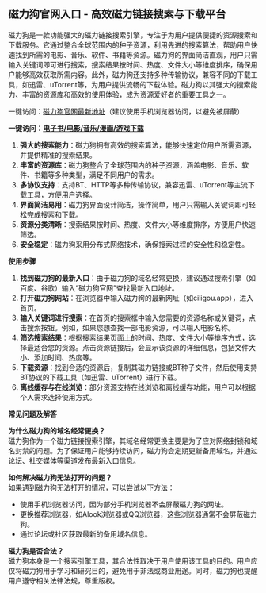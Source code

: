 <h2>磁力狗官网入口 - 高效磁力链接搜索与下载平台</h2>
<p>磁力狗是一款功能强大的磁力链接搜索引擎，专注于为用户提供便捷的资源搜索和下载服务。它通过整合全球范围内的种子资源，利用先进的搜索算法，帮助用户快速找到所需的电影、音乐、软件、书籍等资源。磁力狗的界面简洁直观，用户只需输入关键词即可进行搜索，搜索结果按时间、热度、文件大小等维度排序，确保用户能够高效获取所需内容。此外，磁力狗还支持多种传输协议，兼容不同的下载工具，如迅雷、uTorrent等，为用户提供流畅的下载体验。磁力狗以其强大的搜索能力、丰富的资源库和高效的使用体验，成为资源爱好者的重要工具之一。</p>
<p>一键访问：<a href="https://ciligou.litxdh.com">磁力狗官网最新地址</a>（建议使用手机浏览器访问，以避免被屏蔽）</p>
<p><strong>一键访问：</strong><a href="https://wangpanziyuan.pages.dev/"><strong>电子书/电影/音乐/漫画/游戏下载</strong></a></p>
<ol>
	<li><strong>强大的搜索能力</strong>：磁力狗拥有高效的搜索算法，能够快速定位用户所需资源，并提供精准的搜索结果。</li>
	<li><strong>丰富的资源库</strong>：磁力狗整合了全球范围内的种子资源，涵盖电影、音乐、软件、书籍等多种类型，满足不同用户的需求。</li>
	<li><strong>多协议支持</strong>：支持BT、HTTP等多种传输协议，兼容迅雷、uTorrent等主流下载工具，方便用户选择。</li>
	<li><strong>界面简洁易用</strong>：磁力狗界面设计简洁，操作简单，用户只需输入关键词即可轻松完成搜索和下载。</li>
	<li><strong>资源分类清晰</strong>：搜索结果按时间、热度、文件大小等维度排序，方便用户快速筛选。</li>
	<li><strong>安全稳定</strong>：磁力狗采用分布式网络技术，确保搜索过程的安全性和稳定性。</li>
</ol>
<p><strong>使用步骤</strong></p>
<ol>
	<li><strong>找到磁力狗的最新入口</strong>：由于磁力狗的域名经常更换，建议通过搜索引擎（如百度、谷歌）输入“磁力狗官网”查找最新入口地址。</li>
	<li><strong>打开磁力狗网站</strong>：在浏览器中输入磁力狗的最新网址（如ciligou.app），进入首页。</li>
	<li><strong>输入关键词进行搜索</strong>：在首页的搜索框中输入您需要的资源名称或关键词，点击搜索按钮。例如，如果您想查找一部电影资源，可以输入电影名称。</li>
	<li><strong>筛选搜索结果</strong>：根据搜索结果页面上的时间、热度、文件大小等排序方式，选择最适合您的资源。点击资源链接后，会显示该资源的详细信息，包括文件大小、添加时间、热度等。</li>
	<li><strong>下载资源</strong>：找到合适的资源后，复制其磁力链接或BT种子文件，然后使用支持BT协议的下载工具（如迅雷、uTorrent）进行下载。</li>
	<li><strong>离线缓存与在线浏览</strong>：部分资源支持在线浏览和离线缓存功能，用户可以根据个人需求选择使用方式。</li>
</ol>
<p><strong>常见问题及解答</strong></p>
<p><strong>为什么磁力狗的域名经常更换？</strong><br>磁力狗作为一个磁力链接搜索引擎，其域名经常更换主要是为了应对网络封锁和域名封禁的问题。为了保证用户能够持续访问，磁力狗会定期更新备用域名，并通过论坛、社交媒体等渠道发布最新入口信息。</p>
<p><strong>如何解决磁力狗无法打开的问题？</strong><br>如果遇到磁力狗无法打开的情况，可以尝试以下方法：</p>
<ul>
	<li>使用手机浏览器访问，因为部分手机浏览器不会屏蔽磁力狗的网址。</li>
	<li>更换推荐浏览器，如Alook浏览器或QQ浏览器，这些浏览器通常不会屏蔽磁力狗。</li>
	<li>通过论坛或社区获取最新的备用域名信息。</li>
</ul>
<p><strong>磁力狗是否合法？</strong><br>磁力狗本身是一个搜索引擎工具，其合法性取决于用户使用该工具的目的。用户应仅将磁力狗用于学习和研究目的，避免用于非法或商业用途。同时，磁力狗也提醒用户遵守相关法律法规，尊重版权。</p>
